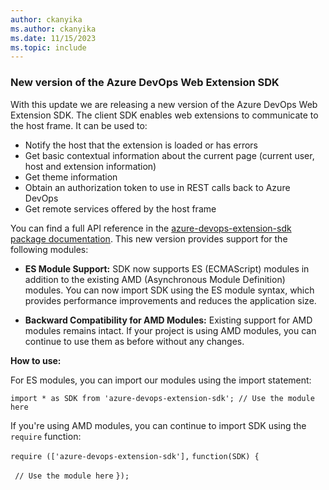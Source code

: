 ```yaml
---
author: ckanyika
ms.author: ckanyika
ms.date: 11/15/2023
ms.topic: include
---
```



### New version of the Azure DevOps Web Extension SDK

With this update we are releasing a new version of the Azure DevOps Web Extension SDK. The client SDK enables web extensions to communicate to the host frame. It can be used to:
* Notify the host that the extension is loaded or has errors
* Get basic contextual information about the current page (current user, host and extension information)
* Get theme information
* Obtain an authorization token to use in REST calls back to Azure DevOps
* Get remote services offered by the host frame

You can find a full API reference in the [azure-devops-extension-sdk package documentation](https://learn.microsoft.com/javascript/api/azure-devops-extension-sdk/).
This new version provides support for the following modules:
- **ES Module Support:**
 SDK now supports ES (ECMAScript) modules in addition to the existing AMD (Asynchronous Module Definition) modules. You can now import SDK using the ES module syntax, which provides performance improvements and reduces the application size.

- **Backward Compatibility for AMD Modules:** Existing support for AMD modules remains intact. If your project is using AMD modules, you can continue to use them as before without any changes.

**How to use:**

For ES modules, you can import our modules using the import statement:

`import * as SDK from 'azure-devops-extension-sdk';
// Use the module here` 
 
If you're using AMD modules, you can continue to import SDK using the `require` function:

`require (['azure-devops-extension-sdk'],` `function(SDK) { `

 ` // Use the module here`
`}); `



